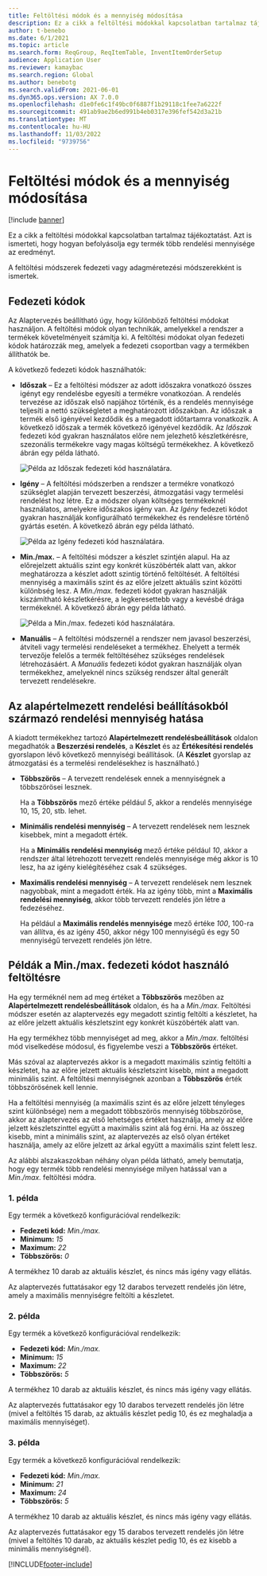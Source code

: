 ```yaml
---
title: Feltöltési módok és a mennyiség módosítása
description: Ez a cikk a feltöltési módokkal kapcsolatban tartalmaz tájékoztatást. Azt is ismerteti, hogy hogyan befolyásolja egy termék több rendelési mennyisége az eredményt.
author: t-benebo
ms.date: 6/1/2021
ms.topic: article
ms.search.form: ReqGroup, ReqItemTable, InventItemOrderSetup
audience: Application User
ms.reviewer: kamaybac
ms.search.region: Global
ms.author: benebotg
ms.search.validFrom: 2021-06-01
ms.dyn365.ops.version: AX 7.0.0
ms.openlocfilehash: d1e0fe6c1f49bc0f6887f1b29118c1fee7a6222f
ms.sourcegitcommit: 491ab9ae2b6ed991b4eb0317e396fef542d3a21b
ms.translationtype: MT
ms.contentlocale: hu-HU
ms.lasthandoff: 11/03/2022
ms.locfileid: "9739756"
---
```

# <a name="replenishment-methods-and-quantity-modification"></a>Feltöltési módok és a mennyiség módosítása

[!include [banner](../../includes/banner.md)]

Ez a cikk a feltöltési módokkal kapcsolatban tartalmaz tájékoztatást. Azt is ismerteti, hogy hogyan befolyásolja egy termék több rendelési mennyisége az eredményt.

A feltöltési módszerek fedezeti vagy adagméretezési módszerekként is ismertek.

## <a name="coverage-codes"></a>Fedezeti kódok

Az Alaptervezés beállítható úgy, hogy különböző feltöltési módokat használjon. A feltöltési módok olyan technikák, amelyekkel a rendszer a termékek követelményeit számítja ki. A feltöltési módokat olyan fedezeti kódok határozzák meg, amelyek a fedezeti csoportban vagy a termékben állíthatók be.

A következő fedezeti kódok használhatók:

- **Időszak** – Ez a feltöltési módszer az adott időszakra vonatkozó összes igényt egy rendelésbe egyesíti a termékre vonatkozóan. A rendelés tervezése az időszak első napjához történik, és a rendelés mennyisége teljesíti a nettó szükségletet a meghatározott időszakban. Az időszak a termék első igényével kezdődik és a megadott időtartamra vonatkozik. A következő időszak a termék következő igényével kezdődik. Az *Időszak* fedezeti kód gyakran használatos előre nem jelezhető készletkérésre, szezonális termékekre vagy magas költségű termékekhez. A következő ábrán egy példa látható.

    ![Példa az Időszak fedezeti kód használatára.](./media/coverage-code-period.png "Példa az Időszak fedezeti kód használatára")

- **Igény** – A feltöltési módszerben a rendszer a termékre vonatkozó szükséglet alapján tervezett beszerzési, átmozgatási vagy termelési rendelést hoz létre. Ez a módszer olyan költséges termékeknél használatos, amelyekre időszakos igény van. Az *Igény* fedezeti kódot gyakran használják konfigurálható termékekhez és rendelésre történő gyártás esetén. A következő ábrán egy példa látható.

    ![Példa az Igény fedezeti kód használatára.](./media/coverage-code-requirement.png "Példa az Igény fedezeti kód használatára")

- **Min./max.** – A feltöltési módszer a készlet szintjén alapul. Ha az előrejelzett aktuális szint egy konkrét küszöbérték alatt van, akkor meghatározza a készlet adott szintig történő feltöltését. A feltöltési mennyiség a maximális szint és az előre jelzett aktuális szint közötti különbség lesz. A *Min./max.* fedezeti kódot gyakran használják kiszámítható készletkérésre, a legkeresettebb vagy a kevésbé drága termékeknél. A következő ábrán egy példa látható.

    ![Példa a Min./max. fedezeti kód használatára.](./media/coverage-code-min-max.png "Példa a Min./max. fedezeti kód használatára")

- **Manuális** – A feltöltési módszernél a rendszer nem javasol beszerzési, átviteli vagy termelési rendeléseket a termékhez. Ehelyett a termék tervezője felelős a termék feltöltéséhez szükséges rendelések létrehozásáért. A *Manuális* fedezeti kódot gyakran használják olyan termékekhez, amelyeknél nincs szükség rendszer által generált tervezett rendelésekre.

## <a name="impact-of-the-order-quantity-from-default-order-settings"></a>Az alapértelmezett rendelési beállításokból származó rendelési mennyiség hatása

A kiadott termékekhez tartozó **Alapértelmezett rendelésbeállítások** oldalon megadhatók a **Beszerzési rendelés**, a **Készlet** és az **Értékesítési rendelés** gyorslapon lévő következő mennyiségi beállítások. (A **Készlet** gyorslap az átmozgatási és a termelési rendelésekhez is használható.)

- **Többszörös** – A tervezett rendelések ennek a mennyiségnek a többszörösei lesznek.

    Ha a **Többszörös** mező értéke például *5*, akkor a rendelés mennyisége 10, 15, 20, stb. lehet.

- **Minimális rendelési mennyiség** – A tervezett rendelések nem lesznek kisebbek, mint a megadott érték.

    Ha a **Minimális rendelési mennyiség** mező értéke például *10*, akkor a rendszer által létrehozott tervezett rendelés mennyisége még akkor is 10 lesz, ha az igény kielégítéséhez csak 4 szükséges.

- **Maximális rendelési mennyiség** – A tervezett rendelések nem lesznek nagyobbak, mint a megadott érték. Ha az igény több, mint a **Maximális rendelési mennyiség**, akkor több tervezett rendelés jön létre a fedezéséhez.

    Ha például a **Maximális rendelés mennyisége** mező értéke *100*, 100-ra van állítva, és az igény 450, akkor négy 100 mennyiségű és egy 50 mennyiségű tervezett rendelés jön létre.

## <a name="examples-of-replenishment-that-use-the-minmax-coverage-code"></a>Példák a Min./max. fedezeti kódot használó feltöltésre

Ha egy terméknél nem ad meg értéket a **Többszörös** mezőben az **Alapértelmezett rendelésbeállítások** oldalon, és ha a *Min./max.* Feltöltési módszer esetén az alaptervezés egy megadott szintig feltölti a készletet, ha az előre jelzett aktuális készletszint egy konkrét küszöbérték alatt van.

Ha egy termékhez több mennyiséget ad meg, akkor a *Min./max.* feltöltési mód viselkedése módosul, és figyelembe veszi a **Többszörös** értéket.

Más szóval az alaptervezés akkor is a megadott maximális szintig feltölti a készletet, ha az előre jelzett aktuális készletszint kisebb, mint a megadott minimális szint. A feltöltési mennyiségnek azonban a **Többszörös** érték többszörösének kell lennie.

Ha a feltöltési mennyiség (a maximális szint és az előre jelzett tényleges szint különbsége) nem a megadott többszörös mennyiség többszöröse, akkor az alaptervezés az első lehetséges értéket használja, amely az előre jelzett készletszinttel együtt a maximális szint alá fog érni. Ha az összeg kisebb, mint a minimális szint, az alaptervezés az első olyan értéket használja, amely az előre jelzett az árkal együtt a maximális szint felett lesz.

Az alábbi alszakaszokban néhány olyan példa látható, amely bemutatja, hogy egy termék több rendelési mennyisége milyen hatással van a *Min./max.* feltöltési módra.

### <a name="example-1"></a>1. példa

Egy termék a következő konfigurációval rendelkezik:

- **Fedezeti kód:** *Min./max.*
- **Minimum:** *15*
- **Maximum:** *22*
- **Többszörös:** *0*

A termékhez 10 darab az aktuális készlet, és nincs más igény vagy ellátás.

Az alaptervezés futtatásakor egy 12 darabos tervezett rendelés jön létre, amely a maximális mennyiségre feltölti a készletet.

### <a name="example-2"></a>2. példa

Egy termék a következő konfigurációval rendelkezik:

- **Fedezeti kód:** *Min./max.*
- **Minimum:** *15*
- **Maximum:** *22*
- **Többszörös:** *5*

A termékhez 10 darab az aktuális készlet, és nincs más igény vagy ellátás.

Az alaptervezés futtatásakor egy 10 darabos tervezett rendelés jön létre (mivel a feltöltés 15 darab, az aktuális készlet pedig 10, és ez meghaladja a maximális mennyiséget).

### <a name="example-3"></a>3. példa

Egy termék a következő konfigurációval rendelkezik:

- **Fedezeti kód:** *Min./max.*
- **Minimum:** *21*
- **Maximum:** *24*
- **Többszörös:** *5*

A termékhez 10 darab az aktuális készlet, és nincs más igény vagy ellátás.

Az alaptervezés futtatásakor egy 15 darabos tervezett rendelés jön létre (mivel a feltöltés 10 darab, az aktuális készlet pedig 10, és ez kisebb a minimális mennyiségnél).

[!INCLUDE[footer-include](../../../includes/footer-banner.md)]
